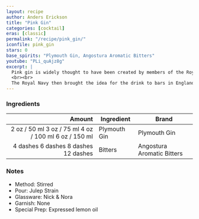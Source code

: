 ```yaml
---
layout: recipe
author: Anders Erickson
title: "Pink Gin"
categories: [cocktail]
eras: [classic]
permalink: "/recipe/pink_gin/"
iconfile: pink_gin
stars: 0
base_spirits: "Plymouth Gin, Angostura Aromatic Bitters"
youtube: "PLi_quAjz8g"
excerpt: |
  Pink gin is widely thought to have been created by members of the Royal Navy. Plymouth gin is a 'sweet' gin, as opposed to London gin which is 'dry', and was added to Angostura bitters to make the consumption of Angostura bitters more enjoyable as they were used as a treatment for sea sickness in 1824 by Dr. Johann Gottlieb Benjamin Siegert.
  <br><br>
  The Royal Navy then brought the idea for the drink to bars in England, where this method of serving was first noted on the mainland. By the 1870s, gin was becoming increasingly popular and many of the finer establishments in England were serving pink gins.
---
```


### Ingredients

|   Amount | Ingredient   | Brand                      |
| -------: | ------------ | -------------------------- |
|     <span class="onex active">2 oz  / 50 ml</span> <span class="onehalfx">3 oz  / 75 ml</span> <span class="twox">4 oz  / 100 ml</span> <span class="threex">6 oz  / 150 ml</span>| Plymouth Gin | Plymouth Gin               |
| <span class="onex active">4 dashes</span> <span class="onehalfx">6 dashes</span> <span class="twox">8 dashes</span> <span class="threex">12 dashes</span>| Bitters      | Angostura Aromatic Bitters |

### Notes

- Method: Stirred
- Pour: Julep Strain
- Glassware: Nick & Nora
- Garnish: None
- Special Prep: Expressed lemon oil

    
<script type="application/ld+json">
{
  "@context": "https://schema.org",
  "@type": "Recipe",
  "author": "{{ page.author }}",
  "description": "{{ page.excerpt | strip_html | replace: '"', "'" }}",
  "image": "{% for ingredient in site.data[page.iconfile].images.ingredient limit: 1 %}{{ ingredient.url }}{% endfor %}",
  "recipeIngredient": [  "2 oz Plymouth Gin",
  "4 dashes Bitters "],
  "name": "{{ page.title }}",
  "recipeInstructions": "  {
    '@type': 'HowToStep',
    'text': '- Method: Stirred
'
  },  {
    '@type': 'HowToStep',
    'text': '- Pour: Julep Strain
'
  },  {
    '@type': 'HowToStep',
    'text': '- Glassware: Nick & Nora
'
  },  {
    '@type': 'HowToStep',
    'text': '- Garnish: None
'
  },  {
    '@type': 'HowToStep',
    'text': '- Special Prep: Expressed lemon oil
'
  }",
  "recipeYield": "1 cocktail",
  "recipeCategory": "cocktail",
  "aggregateRating": "{%- if page.stars -%}{%- include stars_metadata.html %} out of 5{% else %}NA{%- endif -%}",
  "recipeCuisine": "global",
  "prepTime": "20 minutes",
  "cookTime": "15 second",
  "keywords": "{{ page.title }}, cocktail, {{ page.eras }}, {%- include category_metadata.html -%}, {%- include spirits_metadata.html -%}",
  "nutrition": "NA"
}
</script>

    